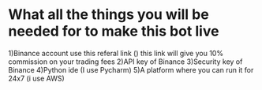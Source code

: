 # What all the things you will be needed for to make this bot  live
1)Binance account use this referal link () this link will give you 10% commission on your trading fees
2)API key of Binance
3)Security key of Binance
4)Python ide (I use Pycharm)
5)A platform where you can run it for 24x7 (i use AWS)
